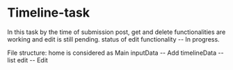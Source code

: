 # Timeline-task

In this task by the time of submission post, get and delete functionalities are working and edit is still pending.
status of edit functionality -- In progress.

File structure:
home is considered as Main
inputData -- Add
timelineData -- list
edit -- Edit
